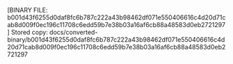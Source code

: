 [BINARY FILE: b001d43f6255d0daf8fc6b787c222a43b98462df071e550406616c4d20d71cab8d009f0ec196c11708c6edd59b7e38b03a16af6cb88a48583d0eb2721297]
Stored copy: docs/converted-binary/b001d43f6255d0daf8fc6b787c222a43b98462df071e550406616c4d20d71cab8d009f0ec196c11708c6edd59b7e38b03a16af6cb88a48583d0eb2721297
